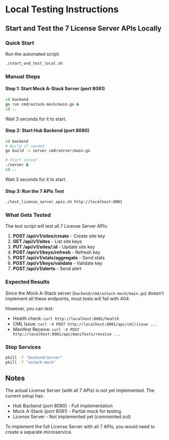 # Local Testing Instructions

## Start and Test the 7 License Server APIs Locally

### Quick Start

Run the automated script:
```bash
./start_and_test_local.sh
```

### Manual Steps

#### Step 1: Start Mock A-Stack Server (port 8081)

```bash
cd backend
go run cmd/astack-mock/main.go &
cd ..
```

Wait 3 seconds for it to start.

#### Step 2: Start Hub Backend (port 8080)

```bash
cd backend
# Build if needed
go build -o server cmd/server/main.go

# Start server
./server &
cd ..
```

Wait 3 seconds for it to start.

#### Step 3: Run the 7 APIs Test

```bash
./test_license_server_apis.sh http://localhost:8081
```

### What Gets Tested

The test script will test all 7 License Server APIs:

1. **POST /api/v1/sites/create** - Create site key
2. **GET /api/v1/sites** - List site keys  
3. **PUT /api/v1/sites/:id** - Update site key
4. **POST /api/v1/keys/refresh** - Refresh key
5. **POST /api/v1/stats/aggregate** - Send stats
6. **POST /api/v1/keys/validate** - Validate key
7. **POST /api/v1/alerts** - Send alert

### Expected Results

Since the Mock A-Stack server (`backend/cmd/astack-mock/main.go`) doesn't implement all these endpoints, most tests will fail with 404.

However, you can test:
- Health check: `curl http://localhost:8081/health`
- CML Issue: `curl -X POST http://localhost:8081/api/cml/issue ...`
- Manifest Receive: `curl -X POST http://localhost:8081/api/manifests/receive ...`

### Stop Services

```bash
pkill -f "backend/server"
pkill -f "astack-mock"
```

## Notes

The actual License Server (with all 7 APIs) is not yet implemented. The current setup has:
- Hub Backend (port 8080) - Full implementation
- Mock A-Stack (port 8081) - Partial mock for testing
- License Server - Not implemented yet (commented out)

To implement the full License Server with all 7 APIs, you would need to create a separate microservice.

